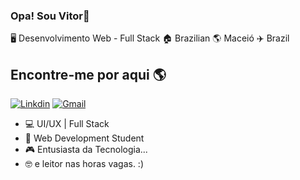 ### Opa! Sou Vitor🫡

🖥️ Desenvolvimento Web - Full Stack 🏠 Brazilian 🌎 Maceió ✈️ Brazil


## Encontre-me por aqui 🌎
[![Linkdin](https://img.shields.io/badge/LinkedIn-0077B5?style=for-the-badge&logo=linkedin&logoColor=white)](https://www.google.com.br)
[![Gmail](https://img.shields.io/badge/Gmail-D14836?style=for-the-badge&logo=gmail&logoColor=white)](https://www.google.com.br)

 

- 💻 UI/UX | Full Stack
- 📖 Web Development Student
- 🎮 Entusiasta da Tecnologia...
- 🤓 e leitor nas horas vagas. :)
